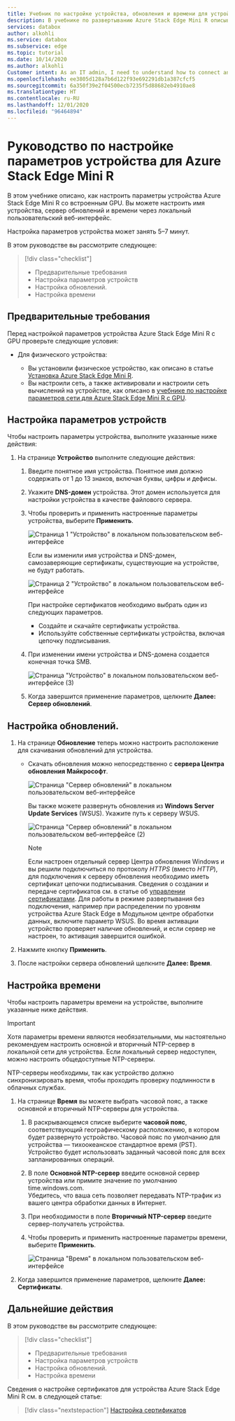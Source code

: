 ```yaml
---
title: Учебник по настройке устройства, обновления и времени для устройства Azure Stack Mini R на портале Azure
description: В учебнике по развертыванию Azure Stack Edge Mini R описывается, как настраивать параметры устройства, обновления и времени для физического устройства.
services: databox
author: alkohli
ms.service: databox
ms.subservice: edge
ms.topic: tutorial
ms.date: 10/14/2020
ms.author: alkohli
Customer intent: As an IT admin, I need to understand how to connect and activate Azure Stack Edge Mini R  so I can use it to transfer data to Azure.
ms.openlocfilehash: ee3805d128a7b6d122f93e692291db1a387cfcf5
ms.sourcegitcommit: 6a350f39e2f04500ecb7235f5d88682eb4910ae8
ms.translationtype: HT
ms.contentlocale: ru-RU
ms.lasthandoff: 12/01/2020
ms.locfileid: "96464894"
---
```

# <a name="tutorial-configure-the-device-settings-for-azure-stack-edge-mini-r"></a>Руководство по настройке параметров устройства для Azure Stack Edge Mini R

В этом учебнике описано, как настроить параметры устройства Azure Stack Edge Mini R со встроенным GPU. Вы можете настроить имя устройства, сервер обновлений и времени через локальный пользовательский веб-интерфейс.

Настройка параметров устройства может занять 5–7 минут.

В этом руководстве вы рассмотрите следующее:

> [!div class="checklist"]
>
> * Предварительные требования
> * Настройка параметров устройств
> * Настройка обновлений. 
> * Настройка времени

## <a name="prerequisites"></a>Предварительные требования

Перед настройкой параметров устройства Azure Stack Edge Mini R с GPU проверьте следующие условия:

* Для физического устройства:

    - Вы установили физическое устройство, как описано в статье [Установка Azure Stack Edge Mini R](azure-stack-edge-mini-r-deploy-install.md).
    - Вы настроили сеть, а также активировали и настроили сеть вычислений на устройстве, как описано в [учебнике по настройке параметров сети для Azure Stack Edge Mini R с GPU](azure-stack-edge-mini-r-deploy-configure-network-compute-web-proxy.md).


## <a name="configure-device-settings"></a>Настройка параметров устройств

Чтобы настроить параметры устройства, выполните указанные ниже действия:

1. На странице **Устройство** выполните следующие действия:

    1. Введите понятное имя устройства. Понятное имя должно содержать от 1 до 13 знаков, включая буквы, цифры и дефисы.

    2. Укажите **DNS-домен** устройства. Этот домен используется для настройки устройства в качестве файлового сервера.

    3. Чтобы проверить и применить настроенные параметры устройства, выберите **Применить**.

        ![Страница 1 "Устройство" в локальном пользовательском веб-интерфейсе](./media/azure-stack-edge-mini-r-deploy-set-up-device-update-time/set-up-device-1.png)

        Если вы изменили имя устройства и DNS-домен, самозаверяющие сертификаты, существующие на устройстве, не будут работать. 

        ![Страница 2 "Устройство" в локальном пользовательском веб-интерфейсе](./media/azure-stack-edge-mini-r-deploy-set-up-device-update-time/set-up-device-2.png)

        При настройке сертификатов необходимо выбрать один из следующих параметров. 
        
        - Создайте и скачайте сертификаты устройства. 
        - Используйте собственные сертификаты устройства, включая цепочку подписывания.
    

    4. При изменении имени устройства и DNS-домена создается конечная точка SMB.  

        ![Страница "Устройство" в локальном пользовательском веб-интерфейсе (3)](./media/azure-stack-edge-mini-r-deploy-set-up-device-update-time/set-up-device-3.png)

    5. Когда завершится применение параметров, щелкните **Далее: Сервер обновлений**.


## <a name="configure-update"></a>Настройка обновлений.

1. На странице **Обновление** теперь можно настроить расположение для скачивания обновлений для устройства.  

    - Скачать обновления можно непосредственно с **сервера Центра обновления Майкрософт**.

        ![Страница "Сервер обновлений" в локальном пользовательском веб-интерфейсе](./media/azure-stack-edge-mini-r-deploy-set-up-device-update-time/update-server-1.png)

        Вы также можете развернуть обновления из **Windows Server Update Services** (WSUS). Укажите путь к серверу WSUS.
        
        ![Страница "Сервер обновлений" в локальном пользовательском веб-интерфейсе (2)](./media/azure-stack-edge-mini-r-deploy-set-up-device-update-time/update-server-2.png)

        > [!NOTE] 
        > Если настроен отдельный сервер Центра обновления Windows и вы решили подключиться по протоколу *HTTPS* (вместо *HTTP*), для подключения к серверу обновления необходимо иметь сертификат цепочки подписывания. Сведения о создании и передаче сертификатов см. в статье об [управлении сертификатами](azure-stack-edge-j-series-manage-certificates.md). Для работы в режиме развертывания без подключения, например при распределении по уровням устройства Azure Stack Edge в Модульном центре обработки данных, включите параметр WSUS. Во время активации устройство проверяет наличие обновлений, и если сервер не настроен, то активация завершится ошибкой. 

2. Нажмите кнопку **Применить**.
3. После настройки сервера обновлений щелкните **Далее: Время**.
    

## <a name="configure-time"></a>Настройка времени

Чтобы настроить параметры времени на устройстве, выполните указанные ниже действия. 

> [!IMPORTANT]
> Хотя параметры времени являются необязательными, мы настоятельно рекомендуем настроить основной и вторичный NTP-сервер в локальной сети для устройства. Если локальный сервер недоступен, можно настроить общедоступные NTP-серверы.

NTP-серверы необходимы, так как устройство должно синхронизировать время, чтобы проходить проверку подлинности в облачных службах.

1. На странице **Время** вы можете выбрать часовой пояс, а также основной и вторичный NTP-серверы для устройства.  
    
    1. В раскрывающемся списке выберите **часовой пояс**, соответствующий географическому расположению, в котором будет развернуто устройство.
        Часовой пояс по умолчанию для устройства — тихоокеанское стандартное время (PST). Устройство будет использовать заданный часовой пояс для всех запланированных операций.

    2. В поле **Основной NTP-сервер** введите основной сервер устройства или примите значение по умолчанию time.windows.com.  
        Убедитесь, что ваша сеть позволяет передавать NTP-трафик из вашего центра обработки данных в Интернет.

    3. При необходимости в поле **Вторичный NTP-сервер** введите сервер-получатель устройства.

    4. Чтобы проверить и применить настроенные параметры времени, выберите **Применить**.

        ![Страница "Время" в локальном пользовательском веб-интерфейсе](./media/azure-stack-edge-mini-r-deploy-set-up-device-update-time/time-settings-1.png)

2. Когда завершится применение параметров, щелкните **Далее: Сертификаты**.


## <a name="next-steps"></a>Дальнейшие действия

В этом руководстве вы рассмотрите следующее:

> [!div class="checklist"]
>
> * Предварительные требования
> * Настройка параметров устройств
> * Настройка обновлений. 
> * Настройка времени

Сведения о настройке сертификатов для устройства Azure Stack Edge Mini R см. в следующей статье:

> [!div class="nextstepaction"]
> [Настройка сертификатов](./azure-stack-edge-mini-r-deploy-configure-certificates-vpn-encryption.md)
